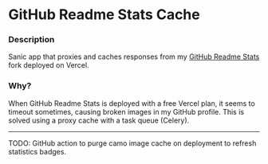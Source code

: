 # GitHub Readme Stats Cache

### Description

Sanic app that proxies and caches responses from my
[GitHub Readme Stats](https://github.com/tuokri/github-readme-stats)
fork deployed on Vercel.

### Why?

When GitHub Readme Stats is deployed with a free Vercel
plan, it seems to timeout sometimes, causing broken images in my
GitHub profile. This is solved using a proxy cache with a task
queue (Celery).

---

TODO: GitHub action to purge camo image cache on deployment to
refresh statistics badges.
